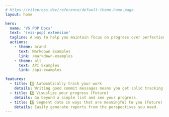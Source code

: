 ```yaml
---
# https://vitepress.dev/reference/default-theme-home-page
layout: home

hero:
  name: 'VS POP Docs'
  text: '(viz-pop) extension'
  tagline: A way to help you maintain focus on progress over perfection.
  actions:
    - theme: brand
      text: Markdown Examples
      link: /markdown-examples
    - theme: alt
      text: API Examples
      link: /api-examples

features:
  - title: 1️⃣ Automatically track your work
    details: Writing good commit messages means you get solid tracking on the work you've done.
  - title: 2️⃣ Visualize your progress (Future)
    details: Go beyond a simple list and see your progress.
  - title: 3️⃣ Segment data in ways that are meaningful to you (Future)
    details: Easily generate reports from the perspectives you need.
---
```

